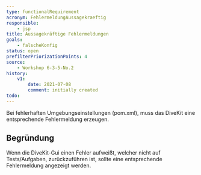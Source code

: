 ```yaml
---
type: functionalRequirement
acronym: FehlermeldungAussagekraeftig
responsible: 
    - jsp
title: Aussagekräftige Fehlermeldungen
goals: 
    - falscheKonfig
status: open
prefilterPriorizationPoints: 4
source:
    - Workshop 6-3-5-No.2
history:
    v1:
        date: 2021-07-08
        comment: initially created
todo: 
---
```


Bei fehlerhaften Umgebungseinstellungen (pom.xml), muss das DiveKit eine entsprechende Fehlermeldung erzeugen.

## Begründung

Wenn die DiveKit-Gui einen Fehler aufweißt, welcher nicht auf Tests/Aufgaben, zurückzuführen ist, sollte eine entsprechende Fehlermeldung angezeigt werden.
